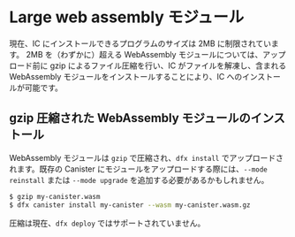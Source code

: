 # Large web assembly モジュール

現在、IC にインストールできるプログラムのサイズは 2MB に制限されています。
2MB を（わずかに）超える WebAssembly モジュールについては、アップロード前に gzip によるファイル圧縮を行い、IC がファイルを解凍し、含まれる WebAssembly モジュールをインストールすることにより、IC へのインストールが可能です。

## gzip 圧縮された WebAssembly モジュールのインストール

WebAssembly モジュールは `gzip` で圧縮され、`dfx install` でアップロードされます。既存の Canister にモジュールをアップロードする際には、`--mode reinstall` または `--mode upgrade` を追加する必要があるかもしれません。

``` bash
$ gzip my-canister.wasm
$ dfx canister install my-canister --wasm my-canister.wasm.gz
```

圧縮は現在、`dfx deploy` ではサポートされていません。

<!--
# Large web assembly modules

## Overview

The size of programs that can be installed on the IC is currently limited to 2MB.
WebAssembly modules that are (slightly) larger than 2MB can still be installed on the IC by using gzip file compression before uploading; the IC will then decompress the file and install the contained WebAssembly module.

## Installing a gzip-compressed WebAssembly module

The WebAssembly module is compressed using `gzip` and then uploaded by `dfx install`, you may need to add `--mode reinstall` or `--mode upgrade` when uploading the module to an existing canister.

``` bash
gzip my-canister.wasm
dfx canister install my-canister --wasm my-canister.wasm.gz
```

Compression is currently not supported by `dfx deploy`.

-->
